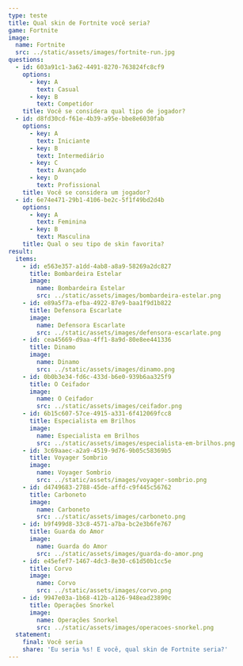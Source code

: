 ```yaml
---
type: teste
title: Qual skin de Fortnite você seria?
game: Fortnite
image:
  name: Fortnite
  src: ../static/assets/images/fortnite-run.jpg
questions:
  - id: 603a91c1-3a62-4491-8270-763824fc8cf9
    options:
      - key: A
        text: Casual
      - key: B
        text: Competidor
    title: Você se considera qual tipo de jogador?
  - id: d8fd30cd-f61e-4b39-a95e-bbe8e6030fab
    options:
      - key: A
        text: Iniciante
      - key: B
        text: Intermediário
      - key: C
        text: Avançado
      - key: D
        text: Profissional
    title: Você se considera um jogador?
  - id: 6e74e471-29b1-4106-be2c-5f1f49bd2d4b
    options:
      - key: A
        text: Feminina
      - key: B
        text: Masculina
    title: Qual o seu tipo de skin favorita?
result:
  items:
    - id: e563e357-a1dd-4ab8-a8a9-58269a2dc827
      title: Bombardeira Estelar
      image:
        name: Bombardeira Estelar
        src: ../static/assets/images/bombardeira-estelar.png
    - id: e89a5f7a-efba-4922-87e9-baa1f9d1b822
      title: Defensora Escarlate
      image:
        name: Defensora Escarlate
        src: ../static/assets/images/defensora-escarlate.png
    - id: cea45669-d9aa-4ff1-8a9d-80e8ee441336
      title: Dinamo
      image:
        name: Dinamo
        src: ../static/assets/images/dinamo.png
    - id: 0b0b3e34-fd6c-433d-b6e0-939b6aa325f9
      title: O Ceifador
      image:
        name: O Ceifador
        src: ../static/assets/images/ceifador.png
    - id: 6b15c607-57ce-4915-a331-6f412069fcc8
      title: Especialista em Brilhos
      image:
        name: Especialista em Brilhos
        src: ../static/assets/images/especialista-em-brilhos.png
    - id: 3c69aaec-a2a9-4519-9d76-9b05c58369b5
      title: Voyager Sombrio
      image:
        name: Voyager Sombrio
        src: ../static/assets/images/voyager-sombrio.png
    - id: d4749683-2788-45de-affd-c9f445c56762
      title: Carboneto
      image:
        name: Carboneto
        src: ../static/assets/images/carboneto.png
    - id: b9f499d8-33c8-4571-a7ba-bc2e3b6fe767
      title: Guarda do Amor
      image:
        name: Guarda do Amor
        src: ../static/assets/images/guarda-do-amor.png
    - id: e45efef7-1467-4dc3-8e30-c61d50b1cc5e
      title: Corvo
      image:
        name: Corvo
        src: ../static/assets/images/corvo.png
    - id: 9947e03a-1b68-412b-a126-948ead23890c
      title: Operações Snorkel
      image:
        name: Operações Snorkel
        src: ../static/assets/images/operacoes-snorkel.png
  statement:
    final: Você seria
    share: 'Eu seria %s! E você, qual skin de Fortnite seria?'
---
```


